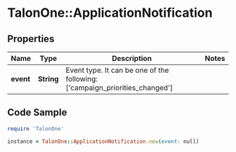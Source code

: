 # TalonOne::ApplicationNotification

## Properties

Name | Type | Description | Notes
------------ | ------------- | ------------- | -------------
**event** | **String** | Event type. It can be one of the following: [&#39;campaign_priorities_changed&#39;]  | 

## Code Sample

```ruby
require 'TalonOne'

instance = TalonOne::ApplicationNotification.new(event: null)
```


